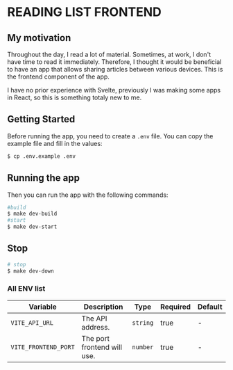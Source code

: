 # READING LIST FRONTEND

## My motivation

Throughout the day, I read a lot of material. Sometimes, at work, I don't have time to read it immediately. Therefore, I thought it would be beneficial to have an app that allows sharing articles between various devices. This is the frontend component of the app.

I have no prior experience with Svelte, previously I was making some apps in React,
so this is something totaly new to me.

## Getting Started

Before running the app, you need to create a `.env` file. You can copy the example file and fill in the values:

```bash
$ cp .env.example .env
```

## Running the app

Then you can run the app with the following commands:

```bash
#build
$ make dev-build
#start
$ make dev-start
```

## Stop

```bash
# stop
$ make dev-down
```

### All ENV list ###

| Variable            | Description                  | Type     | Required | Default |
|---------------------|------------------------------|----------|----------|---------|
| `VITE_API_URL`      | The API address.             | `string` | true     | -       |
| `VITE_FRONTEND_PORT`| The port frontend will use.  | `number` | true     | -       |
